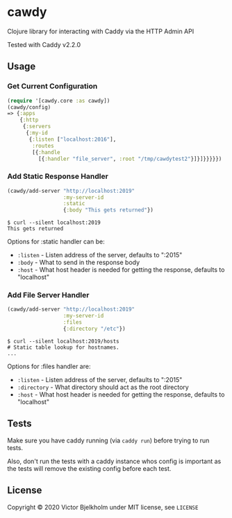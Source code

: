 # cawdy

Clojure library for interacting with Caddy via the HTTP Admin API

Tested with Caddy v2.2.0

## Usage

### Get Current Configuration

```clojure
(require '[cawdy.core :as cawdy])
(cawdy/config)
=> {:apps
    {:http
     {:servers
      {:my-id
       {:listen ["localhost:2016"],
        :routes
        [{:handle
          [{:handler "file_server", :root "/tmp/cawdytest2"}]}]}}}}})
```

### Add Static Response Handler

```clojure
(cawdy/add-server "http://localhost:2019"
                  :my-server-id
                  :static
                  {:body "This gets returned"})
```

```shellsession
$ curl --silent localhost:2019
This gets returned
```

Options for :static handler can be:

- `:listen` - Listen address of the server, defaults to ":2015"
- `:body` - What to send in the response body
- `:host` - What host header is needed for getting the response, defaults to "localhost"

### Add File Server Handler

```clojure
(cawdy/add-server "http://localhost:2019"
                  :my-server-id
                  :files
                  {:directory "/etc"})
```

```shellsession
$ curl --silent localhost:2019/hosts
# Static table lookup for hostnames.
...
```
Options for :files handler are:

- `:listen` - Listen address of the server, defaults to ":2015"
- `:directory` - What directory should act as the root directory
- `:host` - What host header is needed for getting the response, defaults to "localhost"

## Tests

Make sure you have caddy running (via `caddy run`) before trying to run tests.

Also, don't run the tests with a caddy instance whos config is important as the
tests will remove the existing config before each test.

## License

Copyright © 2020 Victor Bjelkholm under MIT license, see `LICENSE`
